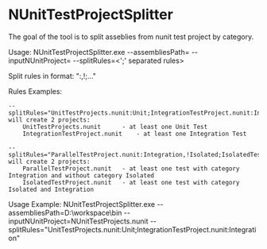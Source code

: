# NUnitTestProjectSplitter

The goal of the tool is to split asseblies from nunit test project by category.

Usage:
NUnitTestProjectSplitter.exe 
	--assembliesPath=<path of assemblies>
	--inputNUnitProject=<nunit project file name>
	--splitRules=<';' separated rules>

Split rules in format: \"<output nunit project file>:<category to include>,!<category to exclude>;<nunit proj file>...\"

Rules Examples:

	--splitRules="UnitTestProjects.nunit:Unit;IntegrationTestProject.nunit:Integration"
	will create 2 projects:
		UnitTestProjects.nunit 		- at least one Unit Test
		IntegrationTestProject.nunit 	- at least one Integration Test

	--splitRules="ParallelTestProject.nunit:Integration,!Isolated;IsolatedTestProject.nunit:Integration,Isolated"
	will create 2 projects:
		ParallelTestProject.nunit 	- at least one test with category Integration and without category Isolated
		IsolatedTestProject.nunit 	- at least one test with category Isolated and Integration

Usage Example:
NUnitTestProjectSplitter.exe 
	--assembliesPath=D:\workspace\bin
	--inputNUnitProject=NUnitTestProjects.nunit 
	--splitRules="UnitTestProjects.nunit:Unit;IntegrationTestProject.nunit:Integration"
